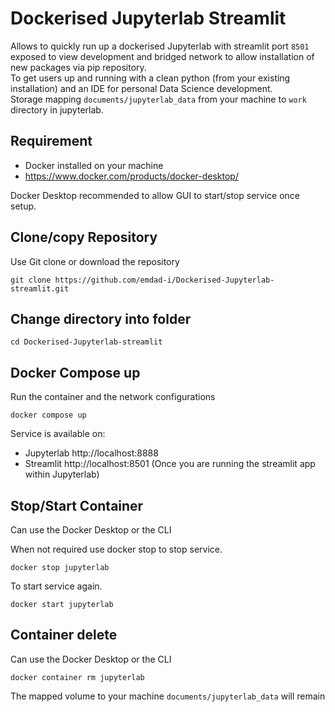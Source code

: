 # Dockerised Jupyterlab Streamlit

Allows to quickly run up a dockerised Jupyterlab with streamlit port `8501` exposed to view development and bridged network to allow installation of new packages via pip repository.<br>
To get users up and running with a clean python (from your existing installation) and an IDE for personal Data Science development.<br>
Storage mapping `documents/jupyterlab_data` from your machine to `work` directory in jupyterlab.

## Requirement
- Docker installed on your machine
- https://www.docker.com/products/docker-desktop/

Docker Desktop recommended to allow GUI to start/stop service once setup.

## Clone/copy Repository
Use Git clone or download the repository
```
git clone https://github.com/emdad-i/Dockerised-Jupyterlab-streamlit.git
```

## Change directory into folder
```
cd Dockerised-Jupyterlab-streamlit
```

## Docker Compose up
Run the container and the network configurations
```
docker compose up
```

Service is available on:
- Jupyterlab http://localhost:8888
- Streamlit http://localhost:8501 (Once you are running the streamlit app within Jupyterlab)

## Stop/Start Container
Can use the Docker Desktop or the CLI

When not required use docker stop to stop service.
```
docker stop jupyterlab
```

To start service again.
```
docker start jupyterlab
```

## Container delete
Can use the Docker Desktop or the CLI

```
docker container rm jupyterlab
```

The mapped volume to your machine `documents/jupyterlab_data` will remain




